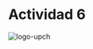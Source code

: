 # Actividad 6
![logo-upch](https://github.com/EnriqueUPCH/DatosyredesRepo/assets/117322038/a91ea453-8e7c-4567-a300-1492f2435a93)
